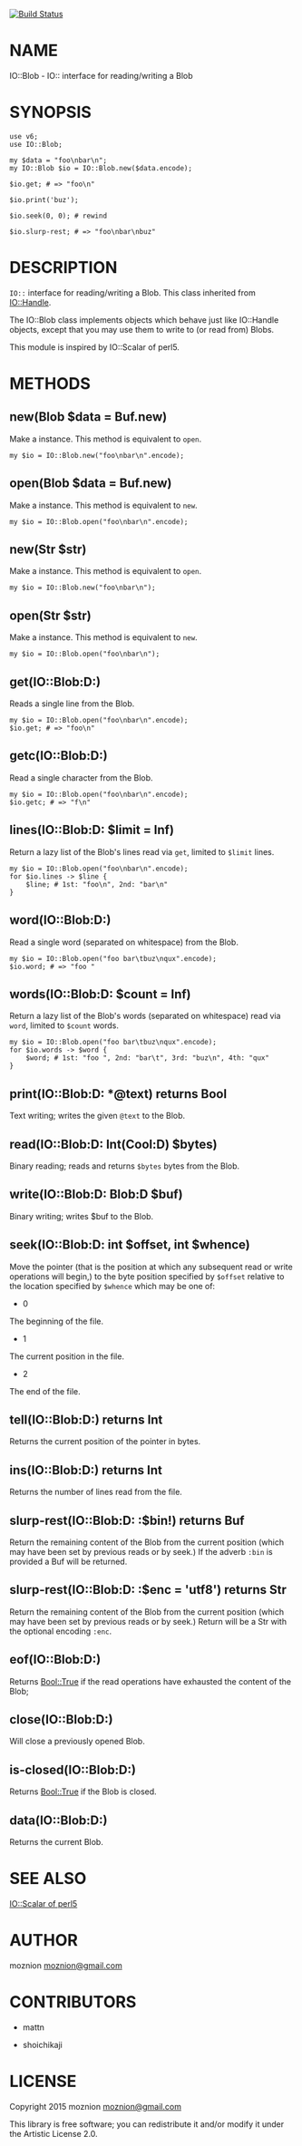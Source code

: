 [![Build Status](https://travis-ci.org/moznion/p6-IO-Blob.svg?branch=master)](https://travis-ci.org/moznion/p6-IO-Blob)

NAME
====

IO::Blob - IO:: interface for reading/writing a Blob

SYNOPSIS
========

    use v6;
    use IO::Blob;

    my $data = "foo\nbar\n";
    my IO::Blob $io = IO::Blob.new($data.encode);

    $io.get; # => "foo\n"

    $io.print('buz');

    $io.seek(0, 0); # rewind

    $io.slurp-rest; # => "foo\nbar\nbuz"

DESCRIPTION
===========

`IO::` interface for reading/writing a Blob. This class inherited from [IO::Handle](IO::Handle).

The IO::Blob class implements objects which behave just like IO::Handle objects, except that you may use them to write to (or read from) Blobs.

This module is inspired by IO::Scalar of perl5.

METHODS
=======

new(Blob $data = Buf.new)
-------------------------

Make a instance. This method is equivalent to `open`.

    my $io = IO::Blob.new("foo\nbar\n".encode);

open(Blob $data = Buf.new)
--------------------------

Make a instance. This method is equivalent to `new`.

    my $io = IO::Blob.open("foo\nbar\n".encode);

new(Str $str)
-------------

Make a instance. This method is equivalent to `open`.

    my $io = IO::Blob.new("foo\nbar\n");

open(Str $str)
--------------

Make a instance. This method is equivalent to `new`.

    my $io = IO::Blob.open("foo\nbar\n");

get(IO::Blob:D:)
----------------

Reads a single line from the Blob.

    my $io = IO::Blob.open("foo\nbar\n".encode);
    $io.get; # => "foo\n"

getc(IO::Blob:D:)
-----------------

Read a single character from the Blob.

    my $io = IO::Blob.open("foo\nbar\n".encode);
    $io.getc; # => "f\n"

lines(IO::Blob:D: $limit = Inf)
-------------------------------

Return a lazy list of the Blob's lines read via `get`, limited to `$limit` lines.

    my $io = IO::Blob.open("foo\nbar\n".encode);
    for $io.lines -> $line {
        $line; # 1st: "foo\n", 2nd: "bar\n"
    }

word(IO::Blob:D:)
-----------------

Read a single word (separated on whitespace) from the Blob.

    my $io = IO::Blob.open("foo bar\tbuz\nqux".encode);
    $io.word; # => "foo "

words(IO::Blob:D: $count = Inf)
-------------------------------

Return a lazy list of the Blob's words (separated on whitespace) read via `word`, limited to `$count` words.

    my $io = IO::Blob.open("foo bar\tbuz\nqux".encode);
    for $io.words -> $word {
        $word; # 1st: "foo ", 2nd: "bar\t", 3rd: "buz\n", 4th: "qux"
    }

print(IO::Blob:D: *@text) returns Bool
--------------------------------------

Text writing; writes the given `@text` to the Blob.

read(IO::Blob:D: Int(Cool:D) $bytes)
------------------------------------

Binary reading; reads and returns `$bytes` bytes from the Blob.

write(IO::Blob:D: Blob:D $buf)
------------------------------

Binary writing; writes $buf to the Blob.

seek(IO::Blob:D: int $offset, int $whence)
------------------------------------------

Move the pointer (that is the position at which any subsequent read or write operations will begin,) to the byte position specified by `$offset` relative to the location specified by `$whence` which may be one of:

  * 0

The beginning of the file.

  * 1

The current position in the file.

  * 2

The end of the file.

tell(IO::Blob:D:) returns Int
-----------------------------

Returns the current position of the pointer in bytes.

ins(IO::Blob:D:) returns Int
----------------------------

Returns the number of lines read from the file.

slurp-rest(IO::Blob:D: :$bin!) returns Buf
------------------------------------------

Return the remaining content of the Blob from the current position (which may have been set by previous reads or by seek.) If the adverb `:bin` is provided a Buf will be returned.

slurp-rest(IO::Blob:D: :$enc = 'utf8') returns Str
--------------------------------------------------

Return the remaining content of the Blob from the current position (which may have been set by previous reads or by seek.) Return will be a Str with the optional encoding `:enc`.

eof(IO::Blob:D:)
----------------

Returns [Bool::True](Bool::True) if the read operations have exhausted the content of the Blob;

close(IO::Blob:D:)
------------------

Will close a previously opened Blob.

is-closed(IO::Blob:D:)
----------------------

Returns [Bool::True](Bool::True) if the Blob is closed.

data(IO::Blob:D:)
-----------------

Returns the current Blob.

SEE ALSO
========

[IO::Scalar of perl5](https://metacpan.org/pod/IO::Scalar)

AUTHOR
======

moznion <moznion@gmail.com>

CONTRIBUTORS
============

  * mattn

  * shoichikaji

LICENSE
=======

Copyright 2015 moznion <moznion@gmail.com>

This library is free software; you can redistribute it and/or modify it under the Artistic License 2.0.
